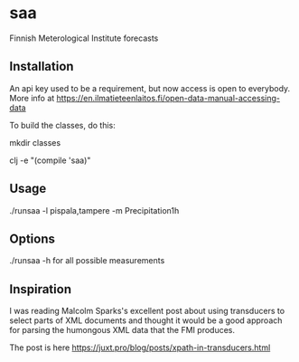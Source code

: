 # saa

Finnish Meterological Institute forecasts

## Installation

An api key used to be a requirement, but now access is open to everybody. More info at
https://en.ilmatieteenlaitos.fi/open-data-manual-accessing-data

To build the classes, do this:

mkdir classes

clj -e "(compile 'saa)"

## Usage

./runsaa -l pispala,tampere -m Precipitation1h

## Options

./runsaa -h for all possible measurements

## Inspiration

I was reading Malcolm Sparks's excellent post about using transducers
to select parts of XML documents and thought it would be a good
approach for parsing the humongous XML data that the FMI produces. 

The post is here https://juxt.pro/blog/posts/xpath-in-transducers.html
